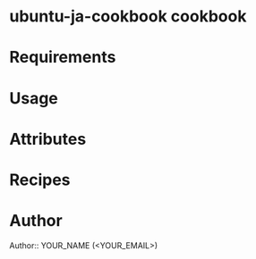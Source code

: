 # ubuntu-ja-cookbook cookbook

# Requirements

# Usage

# Attributes

# Recipes

# Author

Author:: YOUR_NAME (<YOUR_EMAIL>)
